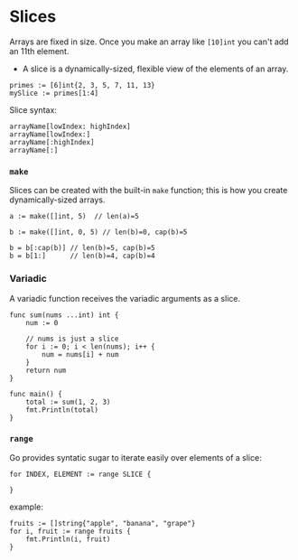 # Slices

Arrays are fixed in size. Once you make an array like `[10]int` you can't add an 11th element.
- A slice is a dynamically-sized, flexible view of the elements of an array.

```golang
primes := [6]int{2, 3, 5, 7, 11, 13}
mySlice := primes[1:4]
```

Slice syntax:
```golang
arrayName[lowIndex: highIndex]
arrayName[lowIndex:]
arrayName[:highIndex]
arrayName[:]
```

### `make`
Slices can be created with the built-in `make` function; this is how you create dynamically-sized arrays.

```golang
a := make([]int, 5)  // len(a)=5

b := make([]int, 0, 5) // len(b)=0, cap(b)=5

b = b[:cap(b)] // len(b)=5, cap(b)=5
b = b[1:]      // len(b)=4, cap(b)=4
```

### Variadic

A variadic function receives the variadic arguments as a slice.

```golang
func sum(nums ...int) int {
    num := 0

    // nums is just a slice
    for i := 0; i < len(nums); i++ {
        num = nums[i] + num
    }
    return num
}

func main() {
    total := sum(1, 2, 3)
    fmt.Println(total)
}
```

### `range`

Go provides syntatic sugar to iterate easily over elements of a slice:
```golang
for INDEX, ELEMENT := range SLICE {

}
```
example:
```golang
fruits := []string{"apple", "banana", "grape"}
for i, fruit := range fruits {
    fmt.Println(i, fruit)
}
```

